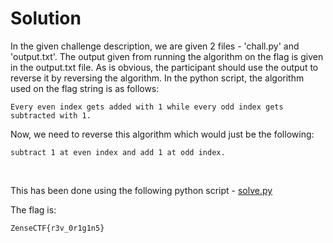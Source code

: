 # Solution

In the given challenge description, we are given 2 files - 'chall.py' and 'output.txt'. The output given from running the algorithm on the flag is given in the output.txt file. As is obvious, the participant should use the output to reverse it by reversing the algorithm.
In the python script, the algorithm used on the flag string is as follows:
```
Every even index gets added with 1 while every odd index gets subtracted with 1.
```

Now, we need to reverse this algorithm which would just be the following:
```
subtract 1 at even index and add 1 at odd index.
```
<br />

This has been done using the following python script - [solve.py](https://github.com/Nilsiloid/Zense-MiniCTF/blob/main/Rev/Flag%20Extraction%3F%3F/solve.py)

The flag is:
```
ZenseCTF{r3v_0r1g1n5}
```